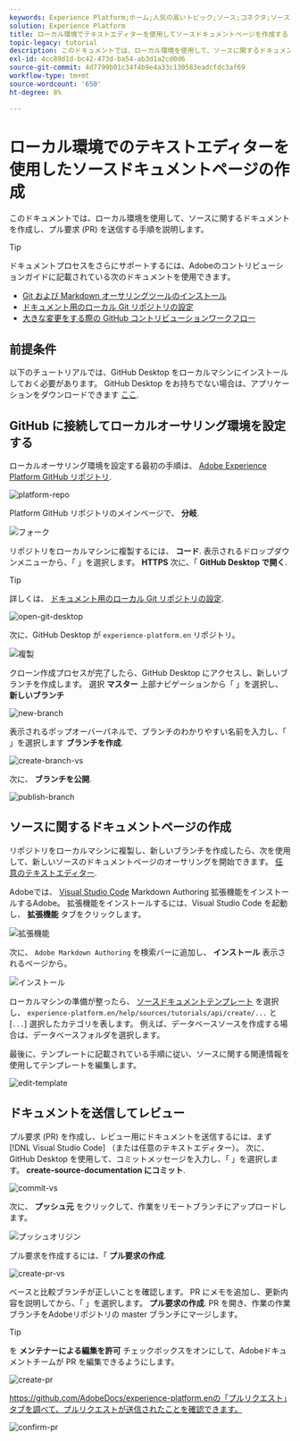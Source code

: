 ```yaml
---
keywords: Experience Platform;ホーム;人気の高いトピック;ソース;コネクタ;ソースコネクタ;ソース sdk;SDK;SDK
solution: Experience Platform
title: ローカル環境でテキストエディターを使用してソースドキュメントページを作成する
topic-legacy: tutorial
description: このドキュメントでは、ローカル環境を使用して、ソースに関するドキュメントを作成し、プル要求 (PR) を送信する手順を説明します。
exl-id: 4cc89d1d-bc42-473d-ba54-ab3d1a2cd0d6
source-git-commit: 4d7799b01c34f4b9e4a33c130583eadcfdc3af69
workflow-type: tm+mt
source-wordcount: '650'
ht-degree: 8%

---
```


# ローカル環境でのテキストエディターを使用したソースドキュメントページの作成

このドキュメントでは、ローカル環境を使用して、ソースに関するドキュメントを作成し、プル要求 (PR) を送信する手順を説明します。

>[!TIP]
>
>ドキュメントプロセスをさらにサポートするには、Adobeのコントリビューションガイドに記載されている次のドキュメントを使用できます。 <ul><li>[Git および Markdown オーサリングツールのインストール](https://experienceleague.adobe.com/docs/contributor/contributor-guide/setup/install-tools.html?lang=en)</li><li>[ドキュメント用のローカル Git リポジトリの設定](https://experienceleague.adobe.com/docs/contributor/contributor-guide/setup/local-repo.html?lang=en)</li><li>[大きな変更をする際の GitHub コントリビューションワークフロー](https://experienceleague.adobe.com/docs/contributor/contributor-guide/setup/full-workflow.html?lang=en)</li></ul>

## 前提条件

以下のチュートリアルでは、GitHub Desktop をローカルマシンにインストールしておく必要があります。 GitHub Desktop をお持ちでない場合は、アプリケーションをダウンロードできます [ここ](https://desktop.github.com/).

## GitHub に接続してローカルオーサリング環境を設定する

ローカルオーサリング環境を設定する最初の手順は、 [Adobe Experience Platform GitHub リポジトリ](https://github.com/AdobeDocs/experience-platform.en).

![platform-repo](../assets/platform-repo.png)

Platform GitHub リポジトリのメインページで、 **分岐**.

![フォーク](../assets/fork.png)

リポジトリをローカルマシンに複製するには、 **コード**. 表示されるドロップダウンメニューから、「 」を選択します。 **HTTPS** 次に、「 **GitHub Desktop で開く**.

>[!TIP]
>
>詳しくは、 [ドキュメント用のローカル Git リポジトリの設定](https://experienceleague.adobe.com/docs/contributor/contributor-guide/setup/local-repo.html?lang=en#create-a-local-clone-of-the-repository).

![open-git-desktop](../assets/open-git-desktop.png)

次に、GitHub Desktop が `experience-platform.en` リポジトリ。

![複製](../assets/cloning.png)

クローン作成プロセスが完了したら、GitHub Desktop にアクセスし、新しいブランチを作成します。 選択 **マスター** 上部ナビゲーションから「 」を選択し、 **新しいブランチ**

![new-branch](../assets/new-branch.png)

表示されるポップオーバーパネルで、ブランチのわかりやすい名前を入力し、「 」を選択します **ブランチを作成**.

![create-branch-vs](../assets/create-branch-vs.png)

次に、 **ブランチを公開**.

![publish-branch](../assets/publish-branch.png)

## ソースに関するドキュメントページの作成

リポジトリをローカルマシンに複製し、新しいブランチを作成したら、次を使用して、新しいソースのドキュメントページのオーサリングを開始できます。 [任意のテキストエディター](https://experienceleague.adobe.com/docs/contributor/contributor-guide/setup/install-tools.html?lang=en#understand-markdown-editors).

Adobeでは、 [Visual Studio Code](https://code.visualstudio.com/) Markdown Authoring 拡張機能をインストールするAdobe。 拡張機能をインストールするには、Visual Studio Code を起動し、 **拡張機能** タブをクリックします。

![拡張機能](../assets/extension.png)

次に、 `Adobe Markdown Authoring` を検索バーに追加し、 **インストール** 表示されるページから。

![インストール](../assets/install.png)

ローカルマシンの準備が整ったら、 [ソースドキュメントテンプレート](../assets/template.zip) を選択し、 `experience-platform.en/help/sources/tutorials/api/create/...` と [`...`] 選択したカテゴリを表します。 例えば、データベースソースを作成する場合は、データベースフォルダを選択します。

最後に、テンプレートに記載されている手順に従い、ソースに関する関連情報を使用してテンプレートを編集します。

![edit-template](../assets/edit-template.png)

## ドキュメントを送信してレビュー

プル要求 (PR) を作成し、レビュー用にドキュメントを送信するには、まず [!DNL Visual Studio Code] （または任意のテキストエディター）。 次に、GitHub Desktop を使用して、コミットメッセージを入力し、「 」を選択します。 **create-source-documentation にコミット**.

![commit-vs](../assets/commit-vs.png)

次に、 **プッシュ元** をクリックして、作業をリモートブランチにアップロードします。

![プッシュオリジン](../assets/push-origin.png)

プル要求を作成するには、「 **プル要求の作成**.

![create-pr-vs](../assets/create-pr-vs.png)

ベースと比較ブランチが正しいことを確認します。 PR にメモを追加し、更新内容を説明してから、「 」を選択します。 **プル要求の作成**. PR を開き、作業の作業ブランチをAdobeリポジトリの master ブランチにマージします。

>[!TIP]
>
>を **メンテナーによる編集を許可** チェックボックスをオンにして、Adobeドキュメントチームが PR を編集できるようにします。

![create-pr](../assets/create-pr.png)

https://github.com/AdobeDocs/experience-platform.enの「プルリクエスト」タブを調べて、プルリクエストが送信されたことを確認できます。

![confirm-pr](../assets/confirm-pr.png)
